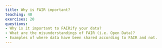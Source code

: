 ```yaml
---
title: Why is FAIR important?
teaching: 40
exercises: 20
questions:
- Why is it important to FAIRify your data?
- What are the misunderstandings of FAIR (i.e. Open Data)?
- Examples of where data have been shared according to FAIR and not.  
---
```





